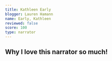 ```yaml
---
title: Kathleen Early
blogger: Lauren Hamann
name: Early, Kathleen
reviewed: false
score: 100
type: narrator
---
```


<h2>Why I love this narrator so much!</h2>
